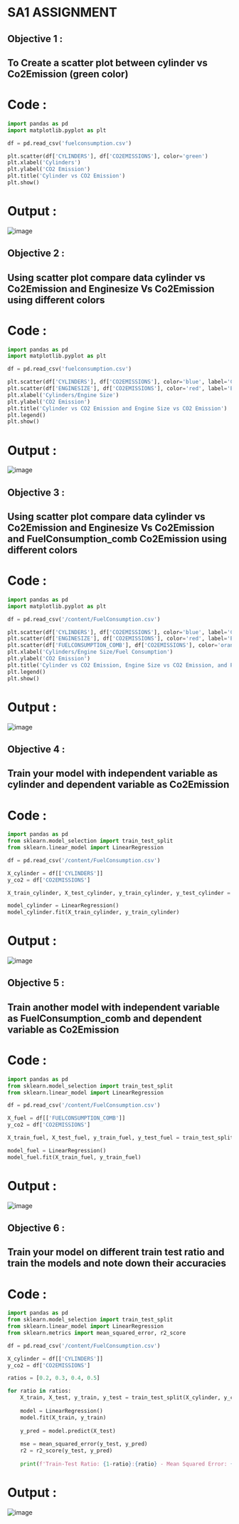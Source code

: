 # SA1 ASSIGNMENT

## Objective 1 :
## To Create a scatter plot between cylinder vs Co2Emission (green color)
# Code :
```python
import pandas as pd
import matplotlib.pyplot as plt

df = pd.read_csv('fuelconsumption.csv')

plt.scatter(df['CYLINDERS'], df['CO2EMISSIONS'], color='green')
plt.xlabel('Cylinders')
plt.ylabel('CO2 Emission')
plt.title('Cylinder vs CO2 Emission')
plt.show()
```
# Output :
![image](https://github.com/SANTHAN-2006/ML-WORKSHOP/assets/80164014/bfcf27e4-51fb-46ac-8d0e-35d24553be08)

## Objective 2 :
## Using scatter plot compare data   cylinder vs Co2Emission and Enginesize Vs Co2Emission using different colors
# Code :
```python
import pandas as pd
import matplotlib.pyplot as plt

df = pd.read_csv('fuelconsumption.csv')

plt.scatter(df['CYLINDERS'], df['CO2EMISSIONS'], color='blue', label='Cylinder')
plt.scatter(df['ENGINESIZE'], df['CO2EMISSIONS'], color='red', label='Engine Size')
plt.xlabel('Cylinders/Engine Size')
plt.ylabel('CO2 Emission')
plt.title('Cylinder vs CO2 Emission and Engine Size vs CO2 Emission')
plt.legend()
plt.show()
```
# Output :
![image](https://github.com/SANTHAN-2006/ML-WORKSHOP/assets/80164014/7ed071ee-c87a-4deb-9ebe-d04d2b547aa7)

## Objective 3 :
## Using scatter plot compare data   cylinder vs Co2Emission and Enginesize Vs Co2Emission and FuelConsumption_comb Co2Emission using different colors
# Code :
```python
import pandas as pd
import matplotlib.pyplot as plt

df = pd.read_csv('/content/FuelConsumption.csv')

plt.scatter(df['CYLINDERS'], df['CO2EMISSIONS'], color='blue', label='Cylinder')
plt.scatter(df['ENGINESIZE'], df['CO2EMISSIONS'], color='red', label='Engine Size')
plt.scatter(df['FUELCONSUMPTION_COMB'], df['CO2EMISSIONS'], color='orange', label='Fuel Consumption')
plt.xlabel('Cylinders/Engine Size/Fuel Consumption')
plt.ylabel('CO2 Emission')
plt.title('Cylinder vs CO2 Emission, Engine Size vs CO2 Emission, and Fuel Consumption vs CO2 Emission')
plt.legend()
plt.show()
```
# Output :
![image](https://github.com/SANTHAN-2006/ML-WORKSHOP/assets/80164014/96e02597-153b-4486-aa89-de6fa267c6b7)

## Objective 4 :
## Train your model with independent variable as cylinder and dependent variable as Co2Emission
# Code :
```python
import pandas as pd
from sklearn.model_selection import train_test_split
from sklearn.linear_model import LinearRegression

df = pd.read_csv('/content/FuelConsumption.csv')

X_cylinder = df[['CYLINDERS']]
y_co2 = df['CO2EMISSIONS']

X_train_cylinder, X_test_cylinder, y_train_cylinder, y_test_cylinder = train_test_split(X_cylinder, y_co2, test_size=0.2, random_state=42)

model_cylinder = LinearRegression()
model_cylinder.fit(X_train_cylinder, y_train_cylinder)
```
# Output :
![image](https://github.com/SANTHAN-2006/ML-WORKSHOP/assets/80164014/b817b459-b42c-4ed3-a9f5-a6ca7f67b735)
## Objective 5 :
## Train another model with independent variable as FuelConsumption_comb and dependent variable as Co2Emission
# Code :
```python
import pandas as pd
from sklearn.model_selection import train_test_split
from sklearn.linear_model import LinearRegression

df = pd.read_csv('/content/FuelConsumption.csv')

X_fuel = df[['FUELCONSUMPTION_COMB']]
y_co2 = df['CO2EMISSIONS']

X_train_fuel, X_test_fuel, y_train_fuel, y_test_fuel = train_test_split(X_fuel, y_co2, test_size=0.2, random_state=42)

model_fuel = LinearRegression()
model_fuel.fit(X_train_fuel, y_train_fuel)
```
# Output :
![image](https://github.com/SANTHAN-2006/ML-WORKSHOP/assets/80164014/63282f27-79b5-4d96-b20e-fe794f09c99d)

## Objective 6 :
## Train your model on different train test ratio and train the models and note down their accuracies
# Code :
```python
import pandas as pd
from sklearn.model_selection import train_test_split
from sklearn.linear_model import LinearRegression
from sklearn.metrics import mean_squared_error, r2_score

df = pd.read_csv('/content/FuelConsumption.csv')

X_cylinder = df[['CYLINDERS']]
y_co2 = df['CO2EMISSIONS']

ratios = [0.2, 0.3, 0.4, 0.5]

for ratio in ratios:
    X_train, X_test, y_train, y_test = train_test_split(X_cylinder, y_co2, test_size=ratio, random_state=42)
    
    model = LinearRegression()
    model.fit(X_train, y_train)
    
    y_pred = model.predict(X_test)
    
    mse = mean_squared_error(y_test, y_pred)
    r2 = r2_score(y_test, y_pred)
    
    print(f'Train-Test Ratio: {1-ratio}:{ratio} - Mean Squared Error: {mse:.2f}, R-squared: {r2:.2f}')
```
# Output :
![image](https://github.com/SANTHAN-2006/ML-WORKSHOP/assets/80164014/b26d872c-7671-43c8-bdb4-2362cef0696b)













